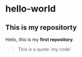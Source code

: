 # hello-world
## This is my repositorty
Hello, *this* is my **first repository**.
> This is a quote
'my code'
